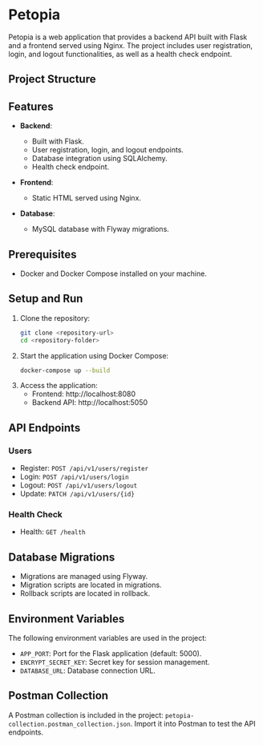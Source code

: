 # Petopia

Petopia is a web application that provides a backend API built with Flask and a frontend served using Nginx. The project includes user registration, login, and logout functionalities, as well as a health check endpoint.

## Project Structure

## Features

- **Backend**:
  - Built with Flask.
  - User registration, login, and logout endpoints.
  - Database integration using SQLAlchemy.
  - Health check endpoint.

- **Frontend**:
  - Static HTML served using Nginx.

- **Database**:
  - MySQL database with Flyway migrations.

## Prerequisites
- Docker and Docker Compose installed on your machine.

## Setup and Run

1. Clone the repository:
   ```bash
   git clone <repository-url>
   cd <repository-folder>
2. Start the application using Docker Compose:
    ```bash
    docker-compose up --build
3. Access the application:
    - Frontend: http://localhost:8080
    - Backend API: http://localhost:5050

## API Endpoints
### Users
- Register: `POST /api/v1/users/register`
- Login: `POST /api/v1/users/login`
- Logout: `POST /api/v1/users/logout`
- Update: `PATCH /api/v1/users/{id}`

### Health Check
- Health: `GET /health`

## Database Migrations
- Migrations are managed using Flyway.
- Migration scripts are located in migrations.
- Rollback scripts are located in rollback.

## Environment Variables
The following environment variables are used in the project:

- `APP_PORT`: Port for the Flask application (default: 5000).
- `ENCRYPT_SECRET_KEY`: Secret key for session management.
- `DATABASE_URL`: Database connection URL.

## Postman Collection
A Postman collection is included in the project: `petopia-collection.postman_collection.json`. Import it into Postman to test the API endpoints.